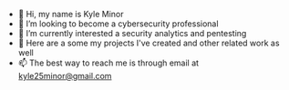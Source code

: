 - 👋 Hi, my name is Kyle Minor
- 👀 I’m looking to become a cybersecurity professional 
- 🌱 I’m currently interested a security analytics and pentesting 
- 💞️ Here are a some my projects I've created and other related work as well
- 📫 The best way to reach me is through email at kyle25minor@gmail.com

<!---
kam11hub/kam11hub is a ✨ special ✨ repository because its `README.md` (this file) appears on your GitHub profile.
You can click the Preview link to take a look at your changes.
--->
